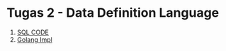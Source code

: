 # Tugas 2 - Data Definition Language

1. [SQL CODE](./225150600111031_DevanFerrel_Tugas2.sql)
2. [Golang Impl](./penjualandvd-goimpl/)
